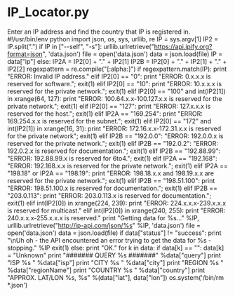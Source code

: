 # IP_Locator.py
Enter an IP address and find the country that IP is registered in.
#!/usr/bin/env python
import json, os, sys, urllib, re
IP = sys.argv[1]
IP2 = IP.split(".")
if IP in ["--self", "-s"]:
    urllib.urlretrieve("https://api.ipify.org?format=json", 'data.json')
    file = open('data.json')
    data = json.load(file)
    IP = data["ip"]
else:
    IP2A = IP2[0] + "." + IP2[1]
    IP2B = IP2[0] + "." + IP2[1] + "." + IP2[2]
    regexpattern = re.compile("[:alpha:]")
    if regexpattern.match(IP):
        print "ERROR: Invalid IP address."
    elif IP2[0] == "0": print "ERROR: 0.x.x.x is reserved for software."; exit(1)
    elif IP2[0] == "10": print "ERROR: 10.x.x.x is reserved for the private network."; exit(1)
    elif IP2[0] == "100" and int(IP2[1]) in xrange(64, 127): print "ERROR: 100.64.x.x-100.127.x.x is reserved for the private network."; exit(1)
    elif IP2[0] == "127": print "ERROR: 127.x.x.x is reserved for the host."; exit(1)
    elif IP2A == "169.254": print "ERROR: 169.254.x.x is reserved for the subnet."; exit(1)
    elif IP2[0] == "172" and int(IP2[1]) in xrange(16, 31): print "ERROR: 172.16.x.x-172.31.x.x is reserved for the private network"; exit(1)
    elif IP2B == "192.0.0": "ERROR: 192.0.0.x is reserved for the private network."; exit(1)
    elif IP2B == "192.0.2": "ERROR: 192.0.2.x is reserved for documentation."; exit(1)
    elif IP2B == "192.88.99": "ERROR: 192.88.99.x is reserved for 6to4."; exit(1)
    elif IP2A == "192.168": "ERROR: 192.168.x.x is reserved for the private network."; exit(1)
    elif IP2A == "198.18" or IP2A == "198.19": print "ERROR: 198.18.x.x and 198.19.x.x are reserved for the private network."; exit(1)
    elif IP2B == "198.51.100": print "ERROR: 198.51.100.x is reserved for documentation."; exit(1)
    elif IP2B == "203.0.113": print "ERROR: 203.0.113.x is reserved for documentation."; exit(1)
    elif int(IP2[0]) in xrange(224, 239): print "ERROR: 224.x.x.x-239.x.x.x is reserved for multicast."
    elif int(IP2[0]) in xrange(240, 255): print "ERROR: 240.x.x.x-255.x.x.x is reserved."
print "Getting data for %s..." %IP,
urllib.urlretrieve("http://ip-api.com/json/%s" %IP, 'data.json')
file = open('data.json')
data = json.load(file)
if data["status"] != "success": 
    print "\nUh oh - the API encountered an error trying to get the data for %s - stopping." %IP
    exit(1)
else: print "OK."
for k in data:
    if data[k] == "": data[k] = "Unknown"
print "####### QUERY %s #######" %data["query"]
print "ISP                            %s    " %data["isp"]
print "CITY                           %s    " %data["city"]
print "REGION                         %s    " %data["regionName"]
print "COUNTRY                        %s    " %data["country"]
print "APPROX. LAT/LON                %s, %s" %(data["lat"], data["lon"])
os.system('/bin/rm *.json')
